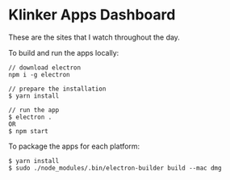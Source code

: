 # Klinker Apps Dashboard

These are the sites that I watch throughout the day.

To build and run the apps locally:

```
// download electron
npm i -g electron

// prepare the installation
$ yarn install

// run the app
$ electron .
OR
$ npm start
```

To package the apps for each platform:

```
$ yarn install
$ sudo ./node_modules/.bin/electron-builder build --mac dmg
```
